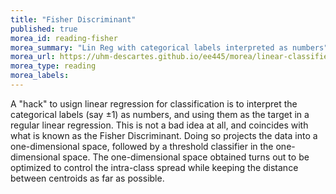 ```yaml
---
title: "Fisher Discriminant"
published: true
morea_id: reading-fisher
morea_summary: "Lin Reg with categorical labels interpreted as numbers"
morea_url: https://uhm-descartes.github.io/ee445/morea/linear-classifiers/fisher.pdf
morea_type: reading
morea_labels:
---
```


A "hack" to usign linear regression for classification is to interpret
the categorical labels (say $\pm 1$) as numbers, and using them as the
target in a regular linear regression. This is not a bad idea at all,
and coincides with what is known as the Fisher Discriminant. Doing so
projects the data into a one-dimensional space, followed by a
threshold classifier in the one-dimensional space. The one-dimensional
space obtained turns out to be optimized to control the intra-class
spread while keeping the distance between centroids as far as
possible.
